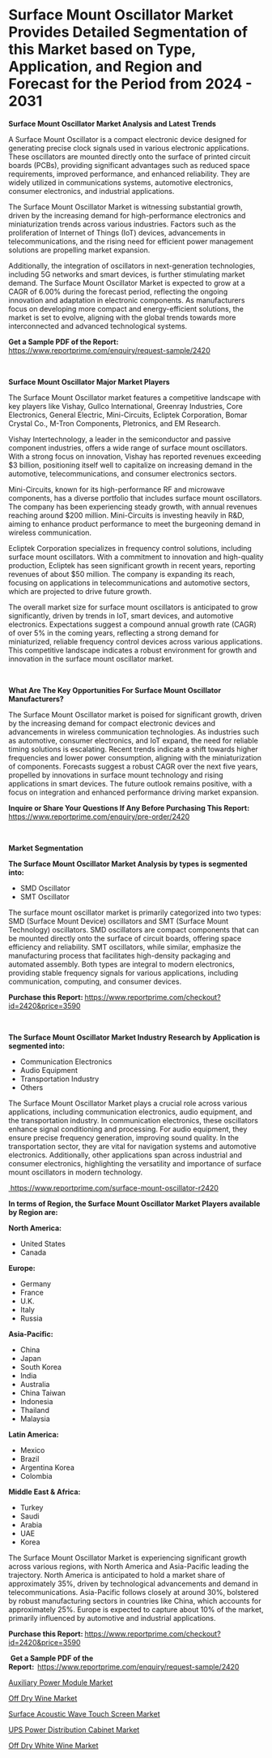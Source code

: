 <p><h1>Surface Mount Oscillator Market Provides Detailed Segmentation of this Market based on Type, Application, and Region and Forecast for the Period from 2024 - 2031</h1></p><p><strong>Surface Mount Oscillator Market Analysis and Latest Trends</strong></p>
<p><p>A Surface Mount Oscillator is a compact electronic device designed for generating precise clock signals used in various electronic applications. These oscillators are mounted directly onto the surface of printed circuit boards (PCBs), providing significant advantages such as reduced space requirements, improved performance, and enhanced reliability. They are widely utilized in communications systems, automotive electronics, consumer electronics, and industrial applications.</p><p>The Surface Mount Oscillator Market is witnessing substantial growth, driven by the increasing demand for high-performance electronics and miniaturization trends across various industries. Factors such as the proliferation of Internet of Things (IoT) devices, advancements in telecommunications, and the rising need for efficient power management solutions are propelling market expansion. </p><p>Additionally, the integration of oscillators in next-generation technologies, including 5G networks and smart devices, is further stimulating market demand. The Surface Mount Oscillator Market is expected to grow at a CAGR of 6.00% during the forecast period, reflecting the ongoing innovation and adaptation in electronic components. As manufacturers focus on developing more compact and energy-efficient solutions, the market is set to evolve, aligning with the global trends towards more interconnected and advanced technological systems.</p></p>
<p><strong>Get a Sample PDF of the Report:&nbsp;</strong> <a href="https://www.reportprime.com/enquiry/request-sample/2420">https://www.reportprime.com/enquiry/request-sample/2420</a></p>
<p>&nbsp;</p>
<p><strong>Surface Mount Oscillator Major Market Players</strong></p>
<p><p>The Surface Mount Oscillator market features a competitive landscape with key players like Vishay, Gullco International, Greenray Industries, Core Electronics, General Electric, Mini-Circuits, Ecliptek Corporation, Bomar Crystal Co., M-Tron Components, Pletronics, and EM Research.</p><p>Vishay Intertechnology, a leader in the semiconductor and passive component industries, offers a wide range of surface mount oscillators. With a strong focus on innovation, Vishay has reported revenues exceeding $3 billion, positioning itself well to capitalize on increasing demand in the automotive, telecommunications, and consumer electronics sectors.</p><p>Mini-Circuits, known for its high-performance RF and microwave components, has a diverse portfolio that includes surface mount oscillators. The company has been experiencing steady growth, with annual revenues reaching around $200 million. Mini-Circuits is investing heavily in R&D, aiming to enhance product performance to meet the burgeoning demand in wireless communication.</p><p>Ecliptek Corporation specializes in frequency control solutions, including surface mount oscillators. With a commitment to innovation and high-quality production, Ecliptek has seen significant growth in recent years, reporting revenues of about $50 million. The company is expanding its reach, focusing on applications in telecommunications and automotive sectors, which are projected to drive future growth.</p><p>The overall market size for surface mount oscillators is anticipated to grow significantly, driven by trends in IoT, smart devices, and automotive electronics. Expectations suggest a compound annual growth rate (CAGR) of over 5% in the coming years, reflecting a strong demand for miniaturized, reliable frequency control devices across various applications. This competitive landscape indicates a robust environment for growth and innovation in the surface mount oscillator market.</p></p>
<p>&nbsp;</p>
<p><strong>What Are The Key Opportunities For Surface Mount Oscillator Manufacturers?</strong></p>
<p><p>The Surface Mount Oscillator market is poised for significant growth, driven by the increasing demand for compact electronic devices and advancements in wireless communication technologies. As industries such as automotive, consumer electronics, and IoT expand, the need for reliable timing solutions is escalating. Recent trends indicate a shift towards higher frequencies and lower power consumption, aligning with the miniaturization of components. Forecasts suggest a robust CAGR over the next five years, propelled by innovations in surface mount technology and rising applications in smart devices. The future outlook remains positive, with a focus on integration and enhanced performance driving market expansion.</p></p>
<p><strong>Inquire or Share Your Questions If Any Before Purchasing This Report:</strong> <a href="https://www.reportprime.com/enquiry/pre-order/2420">https://www.reportprime.com/enquiry/pre-order/2420</a></p>
<p>&nbsp;</p>
<p><strong>Market Segmentation</strong></p>
<p><strong>The Surface Mount Oscillator Market Analysis by types is segmented into:</strong></p>
<p><ul><li>SMD Oscillator</li><li>SMT Oscillator</li></ul></p>
<p><p>The surface mount oscillator market is primarily categorized into two types: SMD (Surface Mount Device) oscillators and SMT (Surface Mount Technology) oscillators. SMD oscillators are compact components that can be mounted directly onto the surface of circuit boards, offering space efficiency and reliability. SMT oscillators, while similar, emphasize the manufacturing process that facilitates high-density packaging and automated assembly. Both types are integral to modern electronics, providing stable frequency signals for various applications, including communication, computing, and consumer devices.</p></p>
<p><strong>Purchase this Report:&nbsp;</strong><a href="https://www.reportprime.com/checkout?id=2420&price=3590">https://www.reportprime.com/checkout?id=2420&price=3590</a></p>
<p>&nbsp;</p>
<p><strong>The Surface Mount Oscillator Market Industry Research by Application is segmented into:</strong></p>
<p><ul><li>Communication Electronics</li><li>Audio Equipment</li><li>Transportation Industry</li><li>Others</li></ul></p>
<p><p>The Surface Mount Oscillator Market plays a crucial role across various applications, including communication electronics, audio equipment, and the transportation industry. In communication electronics, these oscillators enhance signal conditioning and processing. For audio equipment, they ensure precise frequency generation, improving sound quality. In the transportation sector, they are vital for navigation systems and automotive electronics. Additionally, other applications span across industrial and consumer electronics, highlighting the versatility and importance of surface mount oscillators in modern technology.</p></p>
<p><a href="https://www.reportprime.com/surface-mount-oscillator-r2420">&nbsp;https://www.reportprime.com/surface-mount-oscillator-r2420</a></p>
<p><strong>In terms of Region, the Surface Mount Oscillator Market Players available by Region are:</strong></p>
<p>
    <p> <strong> North America: </strong>
        <ul>
            <li>United States</li>
            <li>Canada</li>
        </ul>
        </p> 
    <p> <strong> Europe: </strong>
        <ul>
            <li>Germany</li>
            <li>France</li>
            <li>U.K.</li>
            <li>Italy</li>
            <li>Russia</li>
        </ul>
        </p> 
    <p> <strong> Asia-Pacific: </strong>
        <ul>
            <li>China</li>
            <li>Japan</li>
            <li>South Korea</li>
            <li>India</li>
            <li>Australia</li>
            <li>China Taiwan</li>
            <li>Indonesia</li>
            <li>Thailand</li>
            <li>Malaysia</li>
        </ul>
        </p> 
    <p> <strong> Latin America: </strong>
        <ul>
            <li>Mexico</li>
            <li>Brazil</li>
            <li>Argentina Korea</li>
            <li>Colombia</li>
        </ul>
        </p> 
    <p> <strong> Middle East & Africa: </strong>
        <ul>
            <li>Turkey</li>
            <li>Saudi</li>
            <li>Arabia</li>
            <li>UAE</li>
            <li>Korea</li>
        </ul>
    </p>
    </p>
<p><p>The Surface Mount Oscillator Market is experiencing significant growth across various regions, with North America and Asia-Pacific leading the trajectory. North America is anticipated to hold a market share of approximately 35%, driven by technological advancements and demand in telecommunications. Asia-Pacific follows closely at around 30%, bolstered by robust manufacturing sectors in countries like China, which accounts for approximately 25%. Europe is expected to capture about 10% of the market, primarily influenced by automotive and industrial applications.</p></p>
<p><strong>Purchase this Report: </strong><a href="https://www.reportprime.com/checkout?id=2420&price=3590">https://www.reportprime.com/checkout?id=2420&price=3590</a></p>
<p>&nbsp;<strong>Get a Sample PDF of the Report:&nbsp;&nbsp;</strong><a href="https://www.reportprime.com/enquiry/request-sample/2420">https://www.reportprime.com/enquiry/request-sample/2420</a></p>
<p><strong></strong></p>
<p><p><a href="https://github.com/dfs4ff/Market-Research-Report-List-1/blob/main/auxiliary-power-module-market.md">Auxiliary Power Module Market</a></p><p><a href="https://www.linkedin.com/pulse/off-dry-wine-market-growth-outlook-from-2024-2031-projecting-rvqff?trackingId=DP9AcBQuSS2yOJexZp%2BCUA%3D%3D">Off Dry Wine Market</a></p><p><a href="https://github.com/AfsanaMia652/Market-Research-Report-List-1/blob/main/surface-acoustic-wave-touch-screen-market.md">Surface Acoustic Wave Touch Screen Market</a></p><p><a href="https://issuu.com/reportprime-2/docs/ups-power-distribution-cabinet-mark_fac33d563f3984">UPS Power Distribution Cabinet Market</a></p><p><a href="https://www.linkedin.com/pulse/pioneering-growth-analyzing-global-off-dry-white-wine-market-a5tof?trackingId=m%2FDgWPZkSUS6Vetzk%2ByW6g%3D%3D">Off Dry White Wine Market</a></p></p>